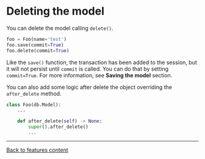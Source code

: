 # Deleting the model

You can delete the model calling `delete()`.

```python
foo = Foo(name='test')
foo.save(commit=True)
foo.delete(commit=True)
```
Like the `save()` function, the transaction has been added to the session, but it will not persist until `commit` is called. You can do that by setting `commit=True`. For more information, see **Saving the model** section.

You can also add some logic after delete the object overriding the `after_delete` method.

```python
class Foo(db.Model):
    ...

    def after_delete(self) -> None:
        super().after_delete()
        ...
```

---
[Back to features content](../README.md#features)
